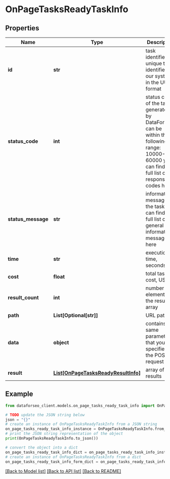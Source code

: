 # OnPageTasksReadyTaskInfo


## Properties

Name | Type | Description | Notes
------------ | ------------- | ------------- | -------------
**id** | **str** | task identifier unique task identifier in our system in the UUID format | [optional] 
**status_code** | **int** | status code of the task generated by DataForSEO, can be within the following range: 10000-60000 you can find the full list of the response codes here | [optional] 
**status_message** | **str** | informational message of the task you can find the full list of general informational messages here | [optional] 
**time** | **str** | execution time, seconds | [optional] 
**cost** | **float** | total tasks cost, USD | [optional] 
**result_count** | **int** | number of elements in the result array | [optional] 
**path** | **List[Optional[str]]** | URL path | [optional] 
**data** | **object** | contains the same parameters that you specified in the POST request | [optional] 
**result** | [**List[OnPageTasksReadyResultInfo]**](OnPageTasksReadyResultInfo.md) | array of results | [optional] 

## Example

```python
from dataforseo_client.models.on_page_tasks_ready_task_info import OnPageTasksReadyTaskInfo

# TODO update the JSON string below
json = "{}"
# create an instance of OnPageTasksReadyTaskInfo from a JSON string
on_page_tasks_ready_task_info_instance = OnPageTasksReadyTaskInfo.from_json(json)
# print the JSON string representation of the object
print(OnPageTasksReadyTaskInfo.to_json())

# convert the object into a dict
on_page_tasks_ready_task_info_dict = on_page_tasks_ready_task_info_instance.to_dict()
# create an instance of OnPageTasksReadyTaskInfo from a dict
on_page_tasks_ready_task_info_form_dict = on_page_tasks_ready_task_info.from_dict(on_page_tasks_ready_task_info_dict)
```
[[Back to Model list]](../README.md#documentation-for-models) [[Back to API list]](../README.md#documentation-for-api-endpoints) [[Back to README]](../README.md)


